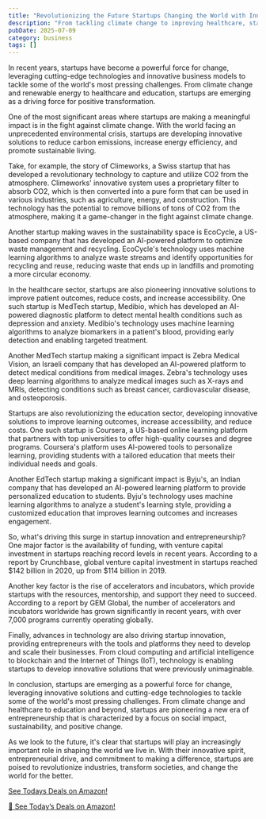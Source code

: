 ```yaml
---
title: "Revolutionizing the Future Startups Changing the World with Innovative Solutions"
description: "From tackling climate change to improving healthcare, startups are emerging as a driving force for positive change. This article explores the latest developments and scientific findings that are en..."
pubDate: 2025-07-09
category: business
tags: []
---
```


In recent years, startups have become a powerful force for change, leveraging cutting-edge technologies and innovative business models to tackle some of the world's most pressing challenges. From climate change and renewable energy to healthcare and education, startups are emerging as a driving force for positive transformation.

One of the most significant areas where startups are making a meaningful impact is in the fight against climate change. With the world facing an unprecedented environmental crisis, startups are developing innovative solutions to reduce carbon emissions, increase energy efficiency, and promote sustainable living.

Take, for example, the story of Climeworks, a Swiss startup that has developed a revolutionary technology to capture and utilize CO2 from the atmosphere. Climeworks' innovative system uses a proprietary filter to absorb CO2, which is then converted into a pure form that can be used in various industries, such as agriculture, energy, and construction. This technology has the potential to remove billions of tons of CO2 from the atmosphere, making it a game-changer in the fight against climate change.

Another startup making waves in the sustainability space is EcoCycle, a US-based company that has developed an AI-powered platform to optimize waste management and recycling. EcoCycle's technology uses machine learning algorithms to analyze waste streams and identify opportunities for recycling and reuse, reducing waste that ends up in landfills and promoting a more circular economy.

In the healthcare sector, startups are also pioneering innovative solutions to improve patient outcomes, reduce costs, and increase accessibility. One such startup is MedTech startup, Medibio, which has developed an AI-powered diagnostic platform to detect mental health conditions such as depression and anxiety. Medibio's technology uses machine learning algorithms to analyze biomarkers in a patient's blood, providing early detection and enabling targeted treatment.

Another MedTech startup making a significant impact is Zebra Medical Vision, an Israeli company that has developed an AI-powered platform to detect medical conditions from medical images. Zebra's technology uses deep learning algorithms to analyze medical images such as X-rays and MRIs, detecting conditions such as breast cancer, cardiovascular disease, and osteoporosis.

Startups are also revolutionizing the education sector, developing innovative solutions to improve learning outcomes, increase accessibility, and reduce costs. One such startup is Coursera, a US-based online learning platform that partners with top universities to offer high-quality courses and degree programs. Coursera's platform uses AI-powered tools to personalize learning, providing students with a tailored education that meets their individual needs and goals.

Another EdTech startup making a significant impact is Byju's, an Indian company that has developed an AI-powered learning platform to provide personalized education to students. Byju's technology uses machine learning algorithms to analyze a student's learning style, providing a customized education that improves learning outcomes and increases engagement.

So, what's driving this surge in startup innovation and entrepreneurship? One major factor is the availability of funding, with venture capital investment in startups reaching record levels in recent years. According to a report by Crunchbase, global venture capital investment in startups reached $142 billion in 2020, up from $114 billion in 2019.

Another key factor is the rise of accelerators and incubators, which provide startups with the resources, mentorship, and support they need to succeed. According to a report by GEM Global, the number of accelerators and incubators worldwide has grown significantly in recent years, with over 7,000 programs currently operating globally.

Finally, advances in technology are also driving startup innovation, providing entrepreneurs with the tools and platforms they need to develop and scale their businesses. From cloud computing and artificial intelligence to blockchain and the Internet of Things (IoT), technology is enabling startups to develop innovative solutions that were previously unimaginable.

In conclusion, startups are emerging as a powerful force for change, leveraging innovative solutions and cutting-edge technologies to tackle some of the world's most pressing challenges. From climate change and healthcare to education and beyond, startups are pioneering a new era of entrepreneurship that is characterized by a focus on social impact, sustainability, and positive change.

As we look to the future, it's clear that startups will play an increasingly important role in shaping the world we live in. With their innovative spirit, entrepreneurial drive, and commitment to making a difference, startups are poised to revolutionize industries, transform societies, and change the world for the better.

[ See Todays Deals on Amazon!](https://amzn.to/3UjsCWp)

[🛒 See Today’s Deals on Amazon!](https://amzn.to/3UjsCWp)
